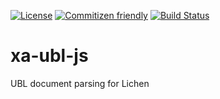 [![License](https://img.shields.io/badge/License-Apache%202.0-blue.svg)](https://opensource.org/licenses/Apache-2.0)
[![Commitizen friendly](https://img.shields.io/badge/commitizen-friendly-brightgreen.svg)](http://commitizen.github.io/cz-cli/)
[![Build Status](https://travis-ci.com/Xalgorithms/xa-ubl-js.svg?branch=master)](https://travis-ci.com/Xalgorithms/xa-ubl-js)

# xa-ubl-js
UBL document parsing for Lichen

